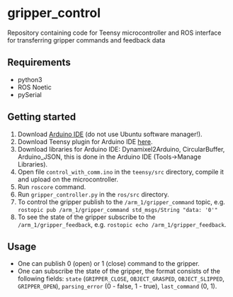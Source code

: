 # gripper_control
Repository containing code for Teensy microcontroller and ROS interface for transferring gripper commands and feedback data

## Requirements
* python3
* ROS Noetic
* pySerial

## Getting started
1. Download [Arduino IDE](https://www.arduino.cc/en/software) (do not use Ubuntu software manager!).
2. Download Teensy plugin for Arduino IDE [here](https://www.pjrc.com/teensy/teensyduino.html).
3. Download libraries for Arduino IDE: Dynamixel2Arduino, CircularBuffer, Arduino_JSON, this is done in the Arduino IDE (Tools->Manage Libraries).
4. Open file `control_with_comm.ino` in the `teensy/src` directory, compile it and upload on the microcontroller.
5. Run `roscore` command.
5. Run `gripper_controller.py` in the `ros/src` directory.
6. To control the gripper publish to the `/arm_1/gripper_command` topic, e.g. `rostopic pub /arm_1/gripper_command std_msgs/String "data: '0'"`
7. To see the state of the gripper subscribe to the `/arm_1/gripper_feedback`, e.g. `rostopic echo /arm_1/gripper_feedback`.

## Usage
* One can publish 0 (open) or 1 (close) command to the gripper.
* One can subscribe the state of the gripper, the format consists of the following fields: `state` (`GRIPPER_CLOSE`, `OBJECT_GRASPED`, `OBJECT_SLIPPED`, `GRIPPER_OPEN`), `parsing_error` (0 - false, 1 - true), `last_command` (0, 1).
